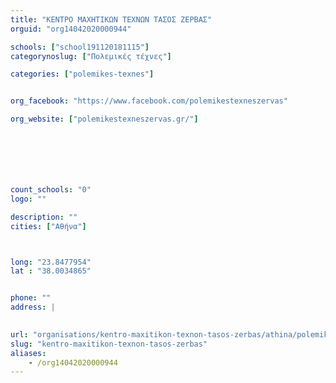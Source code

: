 ```yaml
---
title: "ΚΕΝΤΡΟ ΜΑΧΗΤΙΚΩΝ ΤΕΧΝΩΝ ΤΑΣΟΣ ΖΕΡΒΑΣ"
orguid: "org14042020000944"

schools: ["school191120181115"]
categorynoslug: ["Πολεμικές τέχνες"]

categories: ["polemikes-texnes"]


org_facebook: "https://www.facebook.com/polemikestexneszervas"

org_website: ["polemikestexneszervas.gr/"]







count_schools: "0"
logo: ""

description: ""
cities: ["Αθήνα"]



long: "23.8477954"
lat : "38.0034865"


phone: ""
address: |
    

url: "organisations/kentro-maxitikon-texnon-tasos-zerbas/athina/polemikes-texnes"
slug: "kentro-maxitikon-texnon-tasos-zerbas"
aliases:
    - /org14042020000944
---
```



